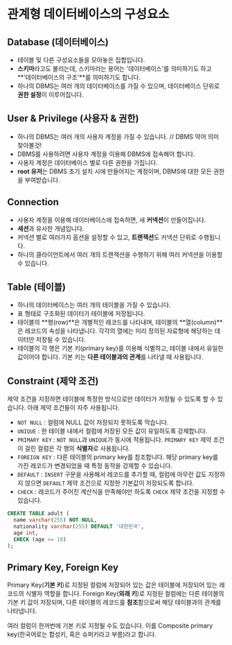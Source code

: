 # 관계형 데이터베이스의 구성요소

## Database (데이터베이스)

- 테이블 및 다른 구성요소들을 모아놓은 집합입니다.
- **스키마**라고도 불리는데, 스키마라는 용어는 '데이터베이스'를 의미하기도 하고 **'데이터베이스의 구조'**를 의미하기도 합니다.
- 하나의 DBMS는 여러 개의 데이터베이스를 가질 수 있으며, 데이터베이스 단위로 **권한 설정**이 이루어집니다.

## User & Privilege (사용자 & 권한)

- 하나의 DBMS는 여러 개의 사용자 계정을 가질 수 있습니다. 
// DBMS 약어 의미 찾아볼것!
- DBMS를 사용하려면 사용자 계정을 이용해 DBMS에 접속해야 합니다.
- 사용자 계정은 데이터베이스 별로 다른 권한을 가집니다.
- **root 유저**는 DBMS 초기 설치 시에 만들어지는 계정이며, DBMS에 대한 모든 권한을 부여받습니다.

## Connection

- 사용자 계정을 이용해 데이터베이스에 접속하면, 새 **커넥션**이 만들어집니다.
- **세션**과 유사한 개념입니다.
- 커넥션 별로 여러가지 옵션을 설정할 수 있고, **트랜잭션**도 커넥션 단위로 수행됩니다.
- 하나의 클라이언트에서 여러 개의 트랜잭션을 수행하기 위해 여러 커넥션을 이용할 수 있습니다.

## Table (테이블)

- 하나의 데이터베이스는 여러 개의 테이블을 가질 수 있습니다.
- 표 형태로 구조화된 데이터가 테이블에 저장됩니다.
- 테이블의 **행(row)**은 개별적인 레코드를 나타내며, 테이블의 **열(column)**은 레코드의 속성을 나타냅니다. 각각의 열에는 미리 정의된 자료형에 해당하는 데이터만 저장될 수 있습니다.
- 테이블의 각 행은 기본 키(primary key)를 이용해 식별하고, 테이블 내에서 유일한 값이어야 합니다. 기본 키는 **다른 테이블과의 관계**를 나타낼 때 사용됩니다.

## Constraint (제약 조건)

제약 조건을 지정하면 테이블에 특정한 방식으로만 데이터가 저장될 수 있도록 할 수 있습니다. 아래 제약 조건들이 자주 사용됩니다.

- `NOT NULL` : 컬럼에 NULL 값이 저장되지 못하도록 막습니다.
- `UNIQUE` : 한 테이블 내에서 컬럼에 저장된 모든 값이 유일하도록 강제합니다.
- `PRIMARY KEY` : `NOT NULL`과 `UNIQUE`가 동시에 적용됩니다. `PRIMARY KEY` 제약 조건이 걸린 컬럼은 각 행의 **식별자**로 사용됩니다.
- `FOREIGN KEY` : 다른 테이블의 primary key를 참조합니다. 해당 primary key를 가진 레코드가 변경되었을 때 특정 동작을 강제할 수 있습니다.
- `DEFAULT` : `INSERT` 구문을 사용해서 레코드를 추가할 때, 컬럼에 아무런 값도 지정하지 않으면 `DEFAULT` 제약 조건으로 지정한 기본값이 저장되도록 합니다.
- `CHECK` : 레코드가 주어진 계산식을 만족해야만 하도록 `CHECK` 제약 조건을 지정할 수 있습니다.

```sql
CREATE TABLE adult (
  name varchar(255) NOT NULL,
  nationality varchar(255) DEFAULT '대한민국',
  age int,
  CHECK (age >= 18)
);
```

## Primary Key, Foreign Key

Primary Key(**기본 키**)로 지정된 컬럼에 저장되어 있는 값은 테이블에 저장되어 있는 레코드의 식별자 역할을 합니다. Foreign Key(**외래 키**)로 지정된 컬럼에는 다른 테이블의 기본 키 값이 저장되며, 다른 테이블의 레코드를 **참조**함으로써 해당 테이블과의 관계를 나타냅니다.

여러 컬럼이 한꺼번에 기본 키로 지정될 수도 있습니다. 이를 Composite primary key(한국어로는 합성키, 혹은 슈퍼키라고 부름)라고 합니다.

